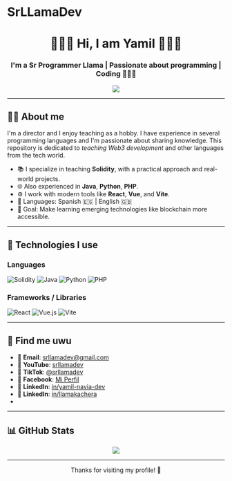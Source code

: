 # SrLLamaDev

<h1 align="center">🦙🦙🦙 Hi, I am Yamil 🦙🦙🦙</h1>
<h3 align="center">I'm a Sr Programmer Llama | Passionate about programming | Coding 🚀🚀🚀 </h3>

<p align="center">
    <img src="https://readme-typing-svg.herokuapp.com?color=36BCF7&center=true&vCenter=true&lines=Solidity+Coach;Code+and+Teaching+Enthusiast;Building+the+Future+of+Web3" />
</p>

---

## 🧑‍🏫 About me

I'm a director and I enjoy teaching as a hobby. I have experience in several programming languages ​​and I'm passionate about sharing knowledge. This repository is dedicated to *teaching Web3 development* and other languages ​​from the tech world.

- 📚 I specialize in teaching **Solidity**, with a practical approach and real-world projects.
- 🌐 Also experienced in **Java**, **Python**, **PHP**.
- ⚙️ I work with modern tools like **React**, **Vue**, and **Vite**.
- 💬 Languages: Spanish 🇪🇸 | English 🇬🇧
- 🎯 Goal: Make learning emerging technologies like blockchain more accessible.

---

## 🚀 Technologies I use

### Languages
![Solidity](https://img.shields.io/badge/Solidity-363636?style=flat&logo=solidity&logoColor=white)
![Java](https://img.shields.io/badge/Java-ED8B00?style=flat&logo=java&logoColor=white)
![Python](https://img.shields.io/badge/Python-3776AB?style=flat&logo=python&logoColor=white)
![PHP](https://img.shields.io/badge/PHP-777BB4?style=flat&logo=php&logoColor=white)

### Frameworks / Libraries
![React](https://img.shields.io/badge/React-61DAFB?style=flat&logo=react&logoColor=black)
![Vue.js](https://img.shields.io/badge/Vue.js-4FC08D?style=flat&logo=vue.js&logoColor=white)
![Vite](https://img.shields.io/badge/Vite-646CFF?style=flat&logo=vite&logoColor=white)

---

## 🎥 Find me uwu

- 📩 **Email**: [srllamadev@gmail.com](mailto:srllamadev@gmail.com)
- 🎥 **YouTube**: [srllamadev](https://www.youtube.com/@srllamadev)
- 🎵 **TikTok**: [@srllamadev](https://www.tiktok.com/@srllamadev)
- 👤 **Facebook**: [Mi Perfil](https://facebook.com/profile.php?id=61570256863781)
- 💼 **LinkedIn**: [in/yamil-navia-dev](https://linkedin.com/in/yamil-navia-dev)
- 💼 **LinkedIn**: [in/llamakachera](https://www.instagram.com/llama_kachera)
- 

---

## 📊 GitHub Stats

<p align="center">
  <!--<img src="https://github-readme-stats.vercel.app/api?username=srllamadev&show_icons=true&theme=radical" />-->
  <img src="https://github-readme-stats.vercel.app/api/top-langs/?username=srllamadev&layout=compact&theme=radical" />
</p>

---

<p align="center"> Thanks for visiting my profile! 🚀</p>
